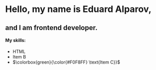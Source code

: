 # Hello, my name is Eduard Alparov, 

## and I am frontend developer.

#### My skills:

- HTML
- Item B
- $\colorbox{green}{\color{#F0F8FF} \text{Item C}}$
